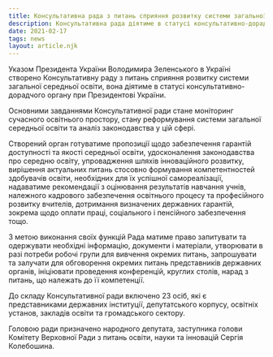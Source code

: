 ```yaml
---
title: Консультативна рада з питань сприяння розвитку системи загальної середньої освіти.
description: Консультативна рада діятиме в статусі консультативно-дорадчого органу при Президентові України.
date: 2021-02-17
tags: news
layout: article.njk
---
```


Указом Президента України Володимира Зеленського в Україні створено Консультативну раду з питань сприяння розвитку системи загальної середньої освіти, вона діятиме в статусі консультативно-дорадчого органу при Президентові України.

Основними завданнями Консультативної ради стане моніторинг сучасного освітнього простору, стану реформування системи загальної середньої освіти та аналіз законодавства у цій сфері.

Створений орган готуватиме пропозиції щодо забезпечення гарантій доступності та якості середньої освіти, удосконалення законодавства про середню освіту, упровадження шляхів інноваційного розвитку, вирішення актуальних питань стосовно формування компетентностей здобувачів освіти, необхідних для їх успішної самореалізації, надаватиме рекомендації з оцінювання результатів навчання учнів, належного кадрового забезпечення освітнього процесу та професійного розвитку вчителів, дотримання визначених державних гарантій, зокрема щодо оплати праці, соціального і пенсійного забезпечення тощо.

З метою виконання своїх функцій Рада матиме право запитувати та одержувати необхідні інформацію, документи і матеріали, утворювати в разі потреби робочі групи для вивчення окремих питань, запрошувати та залучати для обговорення окремих питань представників державних органів, ініціювати проведення конференцій, круглих столів, нарад з питань, що належать до її компетенції.

До складу Консультативної ради включено 23 осіб, які є представниками державних інституції, депутатського корпусу, освітніх установ, закладів освіти та громадського сектору.

Головою ради призначено народного депутата, заступника голови Комітету Верховної Ради з питань освіти, науки та інновацій Сергія Колебошина.

